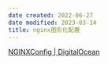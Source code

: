 ```yaml
---
date created: 2022-06-27
date modified: 2023-03-14
title: nginx图形化配置
---
```


[NGINXConfig | DigitalOcean](https://www.digitalocean.com/community/tools/nginx?global.app.lang=zhCN)
